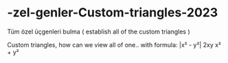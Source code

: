 # -zel-genler-Custom-triangles-2023
Tüm özel üçgenleri bulma ( establish all of the custom triangles )

Custom triangles, how can we view all of one.. with formula:
|x² - y²|
2xy
x² + y²
